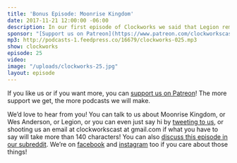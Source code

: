 ```yaml
---
title: 'Bonus Episode: Moonrise Kingdom'
date: 2017-11-21 12:00:00 -06:00
description: In our first episode of Clockworks we said that Legion reminded us of Wes Anderson. We’re exploring that a little more in this bonus episode all about Moonrise Kingdom!
sponsor: "[Support us on Patreon](https://www.patreon.com/clockworkscast)"
mp3: http://podcasts-1.feedpress.co/16679/clockworks-025.mp3
show: clockworks
episode: 25
video:
image: "/uploads/clockworks-25.jpg"
layout: episode
---
```


If you like us or if you want more, you can [support us on Patreon](https://www.patreon.com/clockworkscast)! The more support we get, the more podcasts we will make.

We’d love to hear from you! You can talk to us about Moonrise Kingdom, or Wes Anderson, or Legion, or you can even just say hi by [tweeting to us](http://www.twitter.com/clockworkscast), or shooting us an email at clockworkscast at gmail.com if what you have to say will take more than 140 characters! You can also [discuss this episode in our subreddit](https://www.reddit.com/r/Goodstuff_fm/). We’re on [facebook](http://facebook.com/clockworkscast) and [instagram](https://www.instagram.com/clockworkscast) too if you care about those things!
